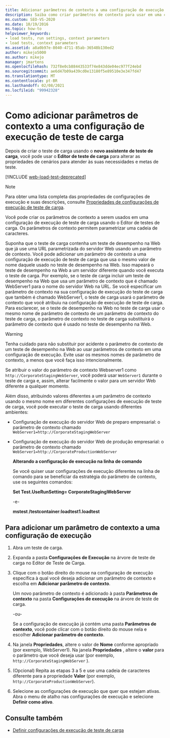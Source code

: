 ```yaml
---
title: Adicionar parâmetros de contexto a uma configuração de execução de teste de carga
description: Saiba como criar parâmetros de contexto para usar em uma configuração de execução de teste de carga usando o Editor de Teste de Carga, que permite parametrizar uma cadeia de caracteres.
ms.custom: SEO-VS-2020
ms.date: 10/19/2016
ms.topic: how-to
helpviewer_keywords:
- load tests, run settings, context parameters
- load tests, context parameters
ms.assetid: a8a0b97e-8040-4711-85ab-36548b130ed2
author: mikejo5000
ms.author: mikejo
manager: jmartens
ms.openlocfilehash: 732f8e0cb88443533f74e843dde04ec977f24ebd
ms.sourcegitcommit: ae6d47b09a439cd0e13180f5e89510e3e347fd47
ms.translationtype: MT
ms.contentlocale: pt-BR
ms.lasthandoff: 02/08/2021
ms.locfileid: "99942328"
---
```

# <a name="how-to-add-context-parameters-to-a-load-test-run-setting"></a>Como adicionar parâmetros de contexto a uma configuração de execução de teste de carga

Depois de criar o teste de carga usando o **novo assistente de teste de carga**, você pode usar o **Editor de teste de carga** para alterar as propriedades de cenários para atender às suas necessidades e metas de teste.

[!INCLUDE [web-load-test-deprecated](includes/web-load-test-deprecated.md)]

> [!NOTE]
> Para obter uma lista completa das propriedades de configurações de execução e suas descrições, consulte [Propriedades de configurações de execução de teste de carga](../test/load-test-run-settings-properties.md).

Você pode criar os parâmetros de contexto a serem usados em uma configuração de execução de teste de carga usando o Editor de testes de carga. Os parâmetros de contexto permitem parametrizar uma cadeia de caracteres.

Suponha que o teste de carga contenha um teste de desempenho na Web que já use uma URL parametrizada do servidor Web usando um parâmetro de contexto. Você pode adicionar um parâmetro de contexto a uma configuração de execução de teste de carga que usa o mesmo valor de nome daquele usado no teste de desempenho na Web. Isso mapeará o teste de desempenho na Web a um servidor diferente quando você executa o teste de carga. Por exemplo, se o teste de carga incluir um teste de desempenho na Web que usa um parâmetro de contexto que é chamado WebServer1 para o nome do servidor Web na URL. Se você especificar um parâmetro de contexto na sua configuração de execução do teste de carga que também é chamado WebServer1, o teste de carga usará o parâmetro de contexto que você atribuiu na configuração de execução de teste de carga. Para esclarecer, se o teste de desempenho na Web no teste de carga usar o mesmo nome de parâmetro de contexto de um parâmetro de contexto do teste de carga, o parâmetro de contexto no teste de carga substituirá o parâmetro de contexto que é usado no teste de desempenho na Web.

> [!WARNING]
> Tenha cuidado para não substituir por acidente o parâmetro de contexto de um teste de desempenho na Web ao usar parâmetros de contexto em uma configuração de execução. Evite usar os mesmos nomes de parâmetro de contexto, a menos que você faça isso intencionalmente.

Se atribuir o valor do parâmetro de contexto Webserver1 como `http://CorporateStagingWebServer`, você poderá usar `WebServer1` durante o teste de carga e, assim, alterar facilmente o valor para um servidor Web diferente a qualquer momento.

Além disso, atribuindo valores diferentes a um parâmetro de contexto usando o mesmo nome em diferentes configurações de execução de teste de carga, você pode executar o teste de carga usando diferentes ambientes:

- Configuração de execução do servidor Web de preparo empresarial: o parâmetro de contexto chamado `WebServer1=http://CorporateStagingWebServer`

- Configuração de execução do servidor Web de produção empresarial: o parâmetro de contexto chamado `WebServer1=http://CorporateProductionWebServer`

  **Alterando a configuração de execução na linha de comando**

  Se você quiser usar configurações de execução diferentes na linha de comando para se beneficiar da estratégia do parâmetro de contexto, use os seguintes comandos:

  **Set Test.UseRunSetting= CorporateStagingWebServer**

  -e-

  **mstest /testcontainer:loadtest1.loadtest**

## <a name="to-add-a-context-parameter-to-a-run-setting"></a>Para adicionar um parâmetro de contexto a uma configuração de execução

1. Abra um teste de carga.

2. Expanda a pasta **Configurações de Execução** na árvore de teste de carga no Editor de Teste de Carga.

3. Clique com o botão direito do mouse na configuração de execução específica à qual você deseja adicionar um parâmetro de contexto e escolha em **Adicionar parâmetro de contexto**.

     Um novo parâmetro de contexto é adicionado à pasta **Parâmetros de contexto** na pasta **Configurações de execução** na árvore de teste de carga.

     -ou-

     Se a configuração de execução já contém uma pasta **Parâmetros de contexto**, você pode clicar com o botão direito do mouse nela e escolher **Adicionar parâmetro de contexto**.

4. Na janela **Propriedades**, altere o valor de **Nome** conforme apropriado (por exemplo, WebServer1). Na janela **Propriedades** , altere o **valor** para o parâmetro que você deseja usar (por exemplo, `http://CorporateStagingWebServer` ).

5. (Opcional) Repita as etapas 3 a 5 e use uma cadeia de caracteres diferente para a propriedade **Valor** (por exemplo, `http://CorporateProductionWebServer`).

6. Selecione as configurações de execução que quer que estejam ativas. Abra o menu de atalho nas configurações de execução e selecione **Definir como ativo**.

## <a name="see-also"></a>Consulte também

- [Definir configurações de execução de teste de carga](../test/configure-load-test-run-settings.md)
